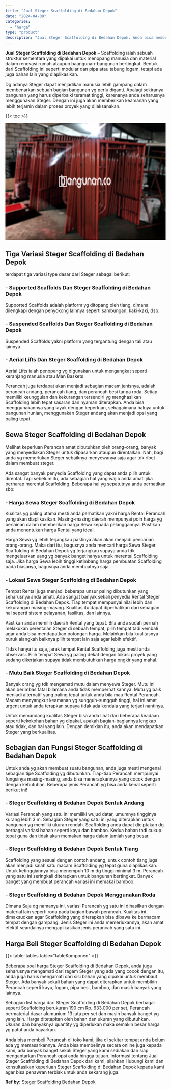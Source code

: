 ```yaml
---
title: "Jual Steger Scaffolding di Bedahan Depok"
date: "2024-04-08"
categories: 
  - "harga"
type: "product"
description: "Jual Steger Scaffolding di Bedahan Depok. Anda bisa membeli Perancah di toko kami, jika di sekitar tempat anda belum ada yg memasarkannya. Anda bisa membelin..."
---
```


**Jual Steger Scaffolding di Bedahan Depok** – Scaffolding ialah sebuah struktur sementara yang dipakai untuk menopang manusia dan material dalam renovasi rumah ataupun baangunan-bangunan bertingkat. Bentuk dari Scaffolding ini seperti modular dan pipa atau tabung logam, tetapi ada juga bahan lain yang diaplikasikan.

Dg adanya Steger dapat menjadikan manusia lebih gampang dalam membenarkan sebuah bagian bangunan yg perlu diganti. Apalagi sekiranya bangunan yang harus diperbaiki teramat tinggi, karenanya anda seharusnya menggunakan Steger. Dengan ini juga akan memberikan keamanan yang lebih terjamin dalam proses proyek yang dilaksanakan.

{{< toc >}}

![Jual Steger Scaffolding di Bedahan Depok](/images/sewa-scaffolding-steger-05.png)

## Tiga Variasi Steger Scaffolding di Bedahan Depok

terdapat tiga variasi type dasar dari Steger sebagai berikut:

### \- Supported Scaffolds Dan Steger Scaffolding di Bedahan Depok

Supported Scaffolds adalah platform yg ditopang oleh tiang, dimana dilengkapi dengan penyokong lainnya seperti sambungan, kaki-kaki, dsb.

### \- Suspended Scaffolds Dan Steger Scaffolding di Bedahan Depok

Suspended Scaffolds yakni platform yang tergantung dengan tali atau lainnya.

### \- Aerial Lifts Dan Steger Scaffolding di Bedahan Depok

Aerial Lifts ialah penopang yg digunakan untuk mengangkat seperti keranjang manusia atau Man Baskets

Perancah juga terdapat akan menjadi sebagian macam jenisnya, adalah perancah andang, perancah tiang, dan perancah besi tanpa roda. Setiap memiliki keunggulan dan kekurangan tersendiri yg menghasilkan Scaffolding lebih tepat sasaran dan nyaman diterapkan. Anda bisa menggunakannya yang layak dengan keperluan, sebagaimana halnya untuk bangunan hunian, menggunakan Steger andang akan menjadi opsi yang paling tepat.

## Sewa Steger Scaffolding di Bedahan Depok

Melihat keperluan Perancah amat dibutuhkan oleh orang-orang, banyak yang menyediakan Steger untuk dipasarkan ataupun direntalkan. Nah, bagi anda yg memerlukan Steger sebaiknya menyewanya saja agar tdk ribet dalam membuat steger.

Ada sangat banyak penyedia Scaffolding yang dapat anda pilih untuk dirental. Tapi sebelum itu, ada sebagian hal yang wajib anda amati jika berharap merental Scaffolding. Beberapa hal yg sepatutnya anda perhatikan sbb:

### \- Harga Sewa Steger Scaffolding di Bedahan Depok

Kualitas yg paling utama mesti anda perhatikan yakni harga Rental Perancah yang akan diaplikasikan. Masing-masing daerah mempunyai poin harga yg berlainan dalam memberikan harga Sewa kepada pelanggannya. Pastikan anda menentukan harga Rental yang ideal.

Harga Sewa yg lebih terjangkau pastinya akan akan menjadi pencarian orang-orang. Maka dari itu, bagusnya anda mencari harga Sewa Steger Scaffolding di Bedahan Depok yg terjangkau supaya anda tdk mengeluarkan uang yg banyak banget hanya untuk merental Scaffolding saja. Jika harga Sewa lebih tinggi ketimbang harga pembuatan Scaffolding pada biasanya, bagusnya anda membuatnya saja.

### \- Lokasi Sewa Steger Scaffolding di Bedahan Depok

Tempat Rental juga menjadi beberapa unsur paling dibutuhkan yang seharusnya anda amati. Ada sangat banyak sekali penyedia Rental Steger Scaffolding di Bedahan Depok. Tiap tempat mempunyai nilai lebih dan kekurangan masing-masing. Kualitas itu dapat diperhatikan dari sebagian hal seperti sistem pelayanan, fasilitas, dan lainnya.

Pastikan anda memilih daerah Rental yang tepat. Bila anda sudah pernah melakukan perentalan Steger di sebuah tempat, pilih tempat tadi kembali agar anda bisa mendapatkan potongan harga. Melainkan bila kualitasnya buruk alangkah baiknya pilih tempat lain saja agar lebih efektif.

Tidak hanya itu saja, jarak tempat Rental Scaffolding juga mesti anda observasi. Pilih tempat Sewa yg paling dekat dengan lokasi proyek yang sedang dikerjakan supaya tidak membutuhkan harga ongkir yang mahal.

### \- Mutu Baik Steger Scaffolding di Bedahan Depok

Banyak orang yg tdk mengamati mutu dalam menyewa Steger. Mutu ini akan berimbas fatal bilamana anda tidak memperhatikannya. Mutu yg baik menjadi alternatif yang paling tepat untuk anda bila mau Rental Perancah. Macam menyangkut keamanan yg sungguh-sungguh tinggi, hal ini amat urgent untuk anda terapkan supaya tidak ada kendala yang terjadi nantinya.

Untuk memandang kualitas Steger bisa anda lihat dari beberapa keadaan seperti kekokohan bahan yg dipakai, apakah bagian-bagiannya lengkap atau tidak, dan hal yang lain. Dengan demikian itu, anda akan mendapatkan Steger yang berkualitas.

## Sebagian dan Fungsi Steger Scaffolding di Bedahan Depok

Untuk anda yg akan membuat suatu bangunan, anda juga mesti mengenal sebagian tipe Scaffolding yg dibutuhkan. Tiap-tiap Perancah mempunyai fungsinya masing-masing, anda bisa menerapkannya yang cocok dengan dengan kebutuhan. Beberapa jenis Perancah yg bisa anda kenal seperti berikut ini!

### \- Steger Scaffolding di Bedahan Depok Bentuk Andang

Variasi Perancah yang satu ini memiliki wujud datar, umumnya tingginya kurang lebih 3 m. Sebagian Steger yang satu ini yang diterapkan untuk bangunan yg memiliki ukuran rendah. Scaffolding anda dapat diciptakan dg berbagai variasi bahan seperti kayu dan bamboo. Kedua bahan tadi cukup tepat guna dan tidak akan memakan harga dalam jumlah yang besar.

### \- Steger Scaffolding di Bedahan Depok Bentuk Tiang

Scaffolding yang sesuai dengan contoh andang, untuk contoh tiang juga akan menjadi salah satu macam Scaffolding yg tepat guna diaplikasikan. Untuk ketinggiannya bisa menempuh 10 m dg tinggi minimal 3 m. Perancah yang satu ini seringkali diterapkan untuk bangunan bertingkat. Banyak banget yang membuat perancah variasi ini memakai bamboo.

### \- Steger Scaffolding di Bedahan Depok Menggunakan Roda

Dimana Saja dg namanya ini, variasi Perancah yg satu ini dihasilkan dengan material lain seperti roda pada bagian bawah perancah. Kualitas ini dimaksudkan agar Scaffolding yang diterapkan bisa dibawa ke bermacam tempat dengan gampang. Jenis Steger ini anda memerlukannya, akan amat efektif seandainya mengaplikasikan jenis perancah yang satu ini.

## Harga Beli Steger Scaffolding di Bedahan Depok

{{< table-tables table="tableKomponen" >}}

Beberapa soal harga Steger Scaffolding di Bedahan Depok, anda juga seharusnya mengamati dari ragam Steger yang ada yang cocok dengan itu, anda juga harus mengamati dari sisi bahan yang dipakai untuk membaut Steger. Ada banyak sekali bahan yang dapat diterapkan untuk membikin Perancah seperti kayu, logam, pipa besi, bamboo, dan masih banyak yang lainnya.

Sebagian list harga dari Steger Scaffolding di Bedahan Depok berbagai seperti Scaffolding berukuran 190 cm Rp. 633.000 per set, Perancah bermaterial dasar alumunium 13 juta per set dan masih banyak banget yg yang lain. Harga ditetapkan oleh bahan dan ukuran yang dibutuhkan. Ukuran dan banyaknya quantity yg diperlukan maka semakin besar harga yg patut anda bayarkan.

Anda bisa membeli Perancah di toko kami, jika di sekitar tempat anda belum ada yg memasarkannya. Anda bisa membelinya secara online juga kepada kami, ada banyak banget sekali Steger yang kami sediakan dan siap mengantarkan Perancah opsi anda hingga tujuan. informasi tentang Jual Steger Scaffolding di Bedahan Depok dari kami, silahkan Hubungi kami dan konsultasikan keperluan Steger Scaffolding di Bedahan Depok kepada kami agar bisa penawran terbiak untuk anda sekarang juga.

**Ref by:** [Steger Scaffolding Bedahan Depok](https://id.wikipedia.org/wiki/Steger)

